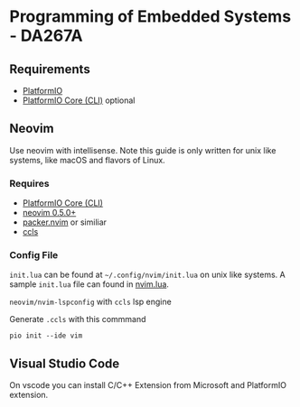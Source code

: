 # Programming of Embedded Systems - DA267A

## Requirements

  - [PlatformIO](https://platformio.org)
  - [PlatformIO Core (CLI)](https://docs.platformio.org/en/latest/core/index.html) optional

## Neovim

Use neovim with intellisense. Note this guide is only written for unix like
systems, like macOS and flavors of Linux.

### Requires

  - [PlatformIO Core (CLI)](https://docs.platformio.org/en/latest/core/index.html)
  - [neovim 0.5.0+](https://neovim.io)
  - [packer.nvim](https://github.com/wbthomason/packer.nvim) or similiar
  - [ccls](https://github.com/MaskRay/ccls)

### Config File

`init.lua` can be found at `~/.config/nvim/init.lua` on unix like systems.
A sample `init.lua` file can found in [nvim.lua](./nvim.lua).

`neovim/nvim-lspconfig` with `ccls` lsp engine

Generate `.ccls` with this commmand

```
pio init --ide vim
```

## Visual Studio Code

On vscode you can install C/C++ Extension from Microsoft and PlatformIO extension.

